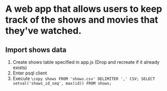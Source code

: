 # A web app that allows users to keep track of the shows and movies that they've watched.

## Import shows data ##
1. Create shows table specified in app.js (Drop and recreate if it already exists)
2. Enter psql client
3. Execute `\copy shows FROM 'shows.csv' DELIMITER ',' CSV; SELECT setval('shows_id_seq', max(id))
FROM shows;`

